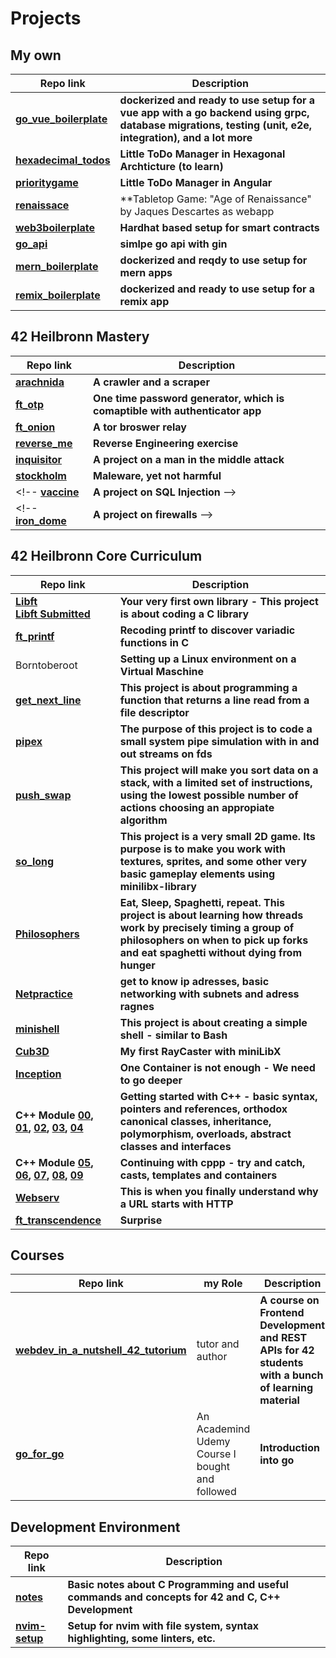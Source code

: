 # Projects

## My own

Repo link | Description
--- | ---
**[go_vue_boilerplate](https://github.com/Ebejay95/go_vue_boilerplate)** | **dockerized and ready to use setup for a vue app with a go backend using grpc, database migrations, testing (unit, e2e, integration), and a lot more**
**[hexadecimal_todos](https://github.com/Ebejay95/hexagonal_todos)** | **Little ToDo Manager in Hexagonal Archticture (to learn)**
**[prioritygame](https://github.com/Ebejay95/prioritygame)** | **Little ToDo Manager in Angular**
**[renaissace](https://github.com/Ebejay95/renaissance)** | **Tabletop Game: "Age of Renaissance" by Jaques Descartes as webapp
**[web3boilerplate](https://github.com/Ebejay95/web3boilerplate)** | **Hardhat based setup for smart contracts**
**[go_api](https://github.com/Ebejay95/go_api)** | **simlpe go api with gin**
**[mern_boilerplate](https://github.com/Ebejay95/mern_boilerplate)** | **dockerized and reqdy to use setup for mern apps**
**[remix_boilerplate](https://github.com/Ebejay95/remix_boilerplate)** | **dockerized and ready to use setup for a remix app**


## 42 Heilbronn Mastery

Repo link | Description
--- | ---
**[arachnida](https://github.com/Ebejay95/arachnida)** | **A crawler and a scraper**
**[ft_otp](https://github.com/Ebejay95/ft_otp)** | **One time password generator, which is comaptible with authenticator app**
**[ft_onion](https://github.com/Ebejay95/ft_onion)** | **A tor broswer relay**
**[reverse_me](https://github.com/Ebejay95/reverse_me)** | **Reverse Engineering exercise**
**[inquisitor](https://github.com/Ebejay95/inquisitor)** | **A project on a man in the middle attack**
**[stockholm](https://github.com/Ebejay95/stockholm)** | **Maleware, yet not harmful**
<!-- **[vaccine](https://github.com/Ebejay95/vaccine)** | **A project on SQL Injection** -->
<!-- **[iron_dome](https://github.com/Ebejay95/iron_dome)** | **A project on firewalls** -->

## 42 Heilbronn Core Curriculum

Repo link | Description
--- | ---
**[Libft](https://github.com/Ebejay95/libft) <br> [Libft Submitted](https://github.com/Ebejay95/libft_submission)**|  **Your very first own library - This project is about coding a C library**
**[ft_printf](https://github.com/Ebejay95/ft_printf)** | **Recoding printf to discover variadic functions in C**
Borntoberoot| **Setting up a Linux environment on a Virtual Maschine**
**[get_next_line](https://github.com/Ebejay95/get_next_line)** | **This project is about programming a function that returns a line read from a file descriptor**
**[pipex](https://github.com/Ebejay95/pipex)** | **The purpose of this project is to code a small system pipe simulation with in and out streams on fds**
**[push_swap](https://github.com/Ebejay95/push_swap)** | **This project will make you sort data on a stack, with a limited set of instructions, using the lowest possible number of actions choosing an appropiate algorithm**
**[so_long](https://github.com/Ebejay95/so_long)** | **This project is a very small 2D game. Its purpose is to make you work with textures, sprites, and some other very basic gameplay elements using minilibx-library**
**[Philosophers](https://github.com/Ebejay95/philosophers)** | **Eat, Sleep, Spaghetti, repeat. This project is about learning how threads work by precisely timing a group of philosophers on when to pick up forks and eat spaghetti without dying from hunger**
**[Netpractice](https://github.com/Ebejay95/netpractice)** | **get to know ip adresses, basic networking with subnets and adress ragnes**
**[minishell](https://github.com/Ebejay95/minishell)** | **This project is about creating a simple shell - similar to Bash**
**[Cub3D](https://github.com/Ebejay95/cube3d)** | **My first RayCaster with miniLibX**
**[Inception](https://github.com/Ebejay95/inception)** | **One Container is not enough - We need to go deeper**
**C++ Module [00](https://github.com/Ebejay95/cpp00), [01](https://github.com/Ebejay95/cpp01), [02](https://github.com/Ebejay95/cpp02), [03](https://github.com/Ebejay95/cpp03), [04](https://github.com/Ebejay95/cpp04)** | **Getting started with C++ - basic syntax, pointers and references, orthodox canonical classes, inheritance, polymorphism, overloads, abstract classes and interfaces**
**C++ Module [05](https://github.com/Ebejay95/cpp05), [06](https://github.com/Ebejay95/cpp06), [07](https://github.com/Ebejay95/cpp07), [08](https://github.com/Ebejay95/cpp08), [09](https://github.com/Ebejay95/cpp09)** | **Continuing with cppp - try and catch, casts, templates and containers**
**[Webserv](https://github.com/Ebejay95/webserv)** | **This is when you finally understand why a URL starts with HTTP**
**[ft_transcendence](https://github.com/Ebejay95/transcendence)** | **Surprise**


## Courses

Repo link | my Role | Description
--- | --- | ---
**[webdev_in_a_nutshell_42_tutorium](https://github.com/Ebejay95/webdev_in_a_nutshell_42_tutorium)** | tutor and author | **A course on Frontend Development and REST APIs for 42 students with a bunch of learning material**
**[go_for_go](https://github.com/Ebejay95/go_for_go)** | An Academind Udemy Course I bought and followed | **Introduction into go**


## Development Environment

Repo link | Description
--- | ---
**[notes](https://github.com/Ebejay95/notes)** | **Basic notes about C Programming and useful commands and concepts for 42 and C, C++ Development**
**[nvim-setup](https://github.com/Ebejay95/nvim-setup)** | **Setup for nvim with file system, syntax highlighting, some linters, etc.**





